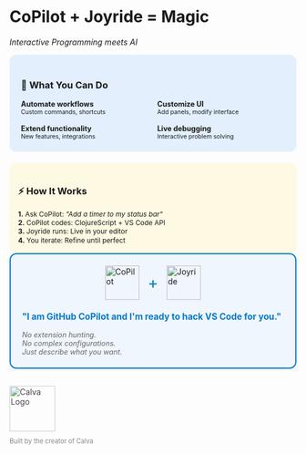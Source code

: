<div class="slide">

# CoPilot + Joyride = Magic
*Interactive Programming meets AI*

<div class="row">
<div class="column col-7">

<div style="background: rgba(0,120,255,0.1); padding: 20px; border-radius: 12px; margin-bottom: 20px;">

### 🎯 <strong>What You Can Do</strong>

<div style="display: grid; grid-template-columns: 1fr 1fr; gap: 15px; margin-top: 15px; font-size: 0.9em;">

<div>
<i class="fas fa-terminal" style="color: #007ACC;"></i> <strong>Automate workflows</strong><br/>
<small>Custom commands, shortcuts</small>
</div>

<div>
<i class="fas fa-paint-brush" style="color: #007ACC;"></i> <strong>Customize UI</strong><br/>
<small>Add panels, modify interface</small>
</div>

<div>
<i class="fas fa-plug" style="color: #007ACC;"></i> <strong>Extend functionality</strong><br/>
<small>New features, integrations</small>
</div>

<div>
<i class="fas fa-code" style="color: #007ACC;"></i> <strong>Live debugging</strong><br/>
<small>Interactive problem solving</small>
</div>

</div>

</div>

<div style="background: rgba(255,215,0,0.1); padding: 15px; border-radius: 12px;">

### ⚡ <strong>How It Works</strong>

<div style="font-size: 0.85em; line-height: 1.3;">
<strong>1.</strong> Ask CoPilot: <em>"Add a timer to my status bar"</em><br/>
<strong>2.</strong> CoPilot codes: ClojureScript + VS Code API<br/>
<strong>3.</strong> Joyride runs: Live in your editor<br/>
<strong>4.</strong> You iterate: Refine until perfect
</div>

</div>

</div>

<div class="column col-5 center">

<div style="border: 2px solid #007ACC; border-radius: 12px; padding: 20px; background: rgba(0,120,255,0.05);">

<div style="display: flex; align-items: center; justify-content: center; gap: 15px; margin-bottom: 20px;">
<img src="images/copilot-icon-light.png" alt="CoPilot" style="height: 60px;" />
<span style="font-size: 2em; color: #007ACC;">+</span>
<img src="images/joyride-icon.png" alt="Joyride" style="height: 60px;" />
</div>

<div style="font-size: 1.1em; color: #007ACC; font-weight: bold; margin-bottom: 15px;">
"I am GitHub CoPilot and I'm ready to hack VS Code for you."
</div>

<div style="font-size: 0.9em; color: #666; font-style: italic;">
No extension hunting.<br/>
No complex configurations.<br/>
Just describe what you want.
</div>

</div>

<div style="margin-top: 30px;">
<img src="images/calva-logo-600w.png" alt="Calva Logo" style="height: 80px; opacity: 0.8;" />
<div style="font-size: 0.8em; color: #888; margin-top: 10px;">
Built by the creator of Calva
</div>
</div>

</div>

</div>

</div>

</div>
